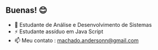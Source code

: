 ## Buenas! 😊

- 📖 Estudante de Análise e Desenvolvimento de Sistemas
- ⚡ Estudante assíduo em Java Script
- 📫 Meu contato : machado.andersonn@gmail.com
